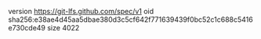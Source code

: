 version https://git-lfs.github.com/spec/v1
oid sha256:e38ae4d45aa5dbae380d3c5cf642f771639439f0bc52c1c688c5416e730cde49
size 4022
